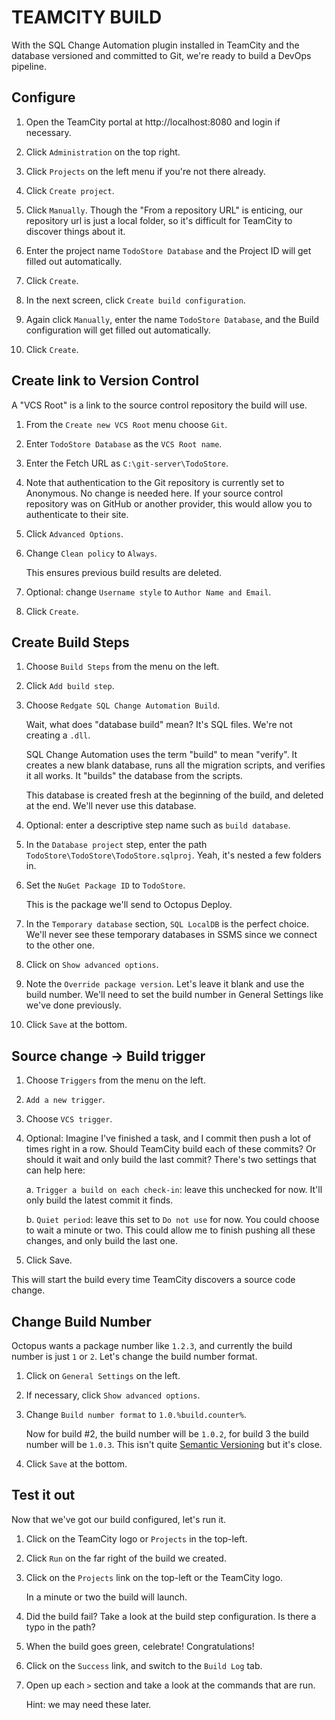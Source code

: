 TEAMCITY BUILD
==============

With the SQL Change Automation plugin installed in TeamCity and the database versioned and committed to Git, we're ready to build a DevOps pipeline.


Configure
---------

1. Open the TeamCity portal at http://localhost:8080 and login if necessary.

2. Click `Administration` on the top right.

3. Click `Projects` on the left menu if you're not there already.

4. Click `Create project`.

5. Click `Manually`.  Though the "From a repository URL" is enticing, our repository url is just a local folder, so it's difficult for TeamCity to discover things about it.

6. Enter the project name `TodoStore Database` and the Project ID will get filled out automatically.

7. Click `Create`.

8. In the next screen, click `Create build configuration`.

9. Again click `Manually`, enter the name `TodoStore Database`, and the Build configuration will get filled out automatically.

10. Click `Create`.


Create link to Version Control
------------------------------

A "VCS Root" is a link to the source control repository the build will use.

1. From the `Create new VCS Root` menu choose `Git`.

2. Enter `TodoStore Database` as the `VCS Root name`.

3. Enter the Fetch URL as `C:\git-server\TodoStore`.

4. Note that authentication to the Git repository is currently set to Anonymous. No change is needed here. If your source control repository was on GitHub or another provider, this would allow you to authenticate to their site.

5. Click `Advanced Options`.

6. Change `Clean policy` to `Always`.

   This ensures previous build results are deleted.

7. Optional: change `Username style` to `Author Name and Email`.

8. Click `Create`.


Create Build Steps
------------------

1. Choose `Build Steps` from the menu on the left.

2. Click `Add build step`.

3. Choose `Redgate SQL Change Automation Build`.

   Wait, what does "database build" mean?  It's SQL files.  We're not creating a `.dll`.

   SQL Change Automation uses the term "build" to mean "verify".  It creates a new blank database, runs all the migration scripts, and verifies it all works.  It "builds" the database from the scripts.

   This database is created fresh at the beginning of the build, and deleted at the end.  We'll never use this database.

4. Optional: enter a descriptive step name such as `build database`.

5. In the `Database project` step, enter the path `TodoStore\TodoStore\TodoStore.sqlproj`.  Yeah, it's nested a few folders in.

6. Set the `NuGet Package ID` to `TodoStore`.

   This is the package we'll send to Octopus Deploy.

7. In the `Temporary database` section, `SQL LocalDB` is the perfect choice.  We'll never see these temporary databases in SSMS since we connect to the other one.

8. Click on `Show advanced options`.

9. Note the `Override package version`.  Let's leave it blank and use the build number.  We'll need to set the build number in General Settings like we've done previously.

10. Click `Save` at the bottom.


Source change -> Build trigger
------------------------------

1. Choose `Triggers` from the menu on the left.

2. `Add a new trigger`.

3. Choose `VCS trigger`.

4. Optional: Imagine I've finished a task, and I commit then push a lot of times right in a row. Should TeamCity build each of these commits?  Or should it wait and only build the last commit?  There's two settings that can help here:

   a. `Trigger a build on each check-in`: leave this unchecked for now. It'll only build the latest commit it finds.

   b. `Quiet period`: leave this set to `Do not use` for now. You could choose to wait a minute or two. This could allow me to finish pushing all these changes, and only build the last one.

5. Click Save.

This will start the build every time TeamCity discovers a source code change.


Change Build Number
-------------------

Octopus wants a package number like `1.2.3`, and currently the build number is just `1` or `2`. Let's change the build number format.

1. Click on `General Settings` on the left.

2. If necessary, click `Show advanced options`.

3. Change `Build number format` to `1.0.%build.counter%`.

   Now for build #2, the build number will be `1.0.2`, for build 3 the build number will be `1.0.3`.  This isn't quite [Semantic Versioning](https://semver.org/) but it's close.

3. Click `Save` at the bottom.


Test it out
-----------

Now that we've got our build configured, let's run it.

1. Click on the TeamCity logo or `Projects` in the top-left.

2. Click `Run` on the far right of the build we created.

3. Click on the `Projects` link on the top-left or the TeamCity logo.

   In a minute or two the build will launch.

4. Did the build fail?  Take a look at the build step configuration.  Is there a typo in the path?

5. When the build goes green, celebrate! Congratulations!

6. Click on the `Success` link, and switch to the `Build Log` tab.

7. Open up each `>` section and take a look at the commands that are run.

   Hint: we may need these later.
